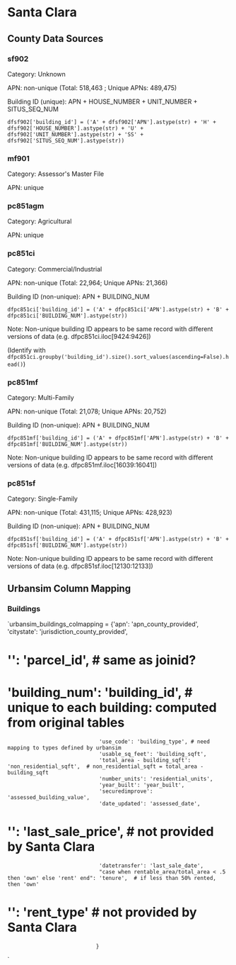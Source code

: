 # Santa Clara


## County Data Sources

### sf902

Category: Unknown

APN: non-unique (Total: 518,463 ; Unique APNs: 489,475)

Building ID (unique):  APN + HOUSE_NUMBER + UNIT_NUMBER + SITUS_SEQ_NUM

`dfsf902['building_id'] = ('A' + dfsf902['APN'].astype(str)
                          + 'H' + dfsf902['HOUSE_NUMBER'].astype(str)
                          + 'U' + dfsf902['UNIT_NUMBER'].astype(str)
                         + 'SS' + dfsf902['SITUS_SEQ_NUM'].astype(str))`


### mf901

Category: Assessor's Master File

APN: unique


### pc851agm

Category: Agricultural

APN: unique


### pc851ci

Category: Commercial/Industrial

APN: non-unique (Total: 22,964; Unique APNs: 21,366)

Building ID (non-unique): APN + BUILDING_NUM

`dfpc851ci['building_id'] = ('A' + dfpc851ci['APN'].astype(str)
                          + 'B' + dfpc851ci['BUILDING_NUM'].astype(str))`

Note: Non-unique building ID appears to be same record with different versions of data (e.g. dfpc851ci.iloc[9424:9426])

(Identify with `dfpc851ci.groupby('building_id').size().sort_values(ascending=False).head()`)




### pc851mf

Category: Multi-Family

APN: non-unique (Total: 21,078; Unique APNs: 20,752)

Building ID (non-unique): APN + BUILDING_NUM

`dfpc851mf['building_id'] = ('A' + dfpc851mf['APN'].astype(str)
                          + 'B' + dfpc851mf['BUILDING_NUM'].astype(str))`

Note: Non-unique building ID appears to be same record with different versions of data (e.g. dfpc851mf.iloc[16039:16041]) 


### pc851sf

Category: Single-Family

APN: non-unique (Total: 431,115; Unique APNs: 428,923)

Building ID (non-unique): APN + BUILDING_NUM

`dfpc851sf['building_id'] = ('A' + dfpc851sf['APN'].astype(str)
                          + 'B' + dfpc851sf['BUILDING_NUM'].astype(str))`

Note: Non-unique building ID appears to be same record with different versions of data (e.g. dfpc851sf.iloc[12130:12133]) 

## Urbansim Column Mapping

### Buildings

`urbansim_buildings_colmapping = {'apn': 'apn_county_provided',
                                 'citystate': 'jurisdiction_county_provided',
#                                  '': 'parcel_id',  # same as joinid?
#                                  'building_num': 'building_id',  # unique to each building: computed from original tables
                                 'use_code': 'building_type', # need mapping to types defined by urbansim
                                 'usable_sq_feet': 'building_sqft',
                                 'total_area - building_sqft': 'non_residential_sqft',  # non_residential_sqft = total_area - building_sqft
                                 'number_units': 'residential_units',
                                 'year_built': 'year_built',
                                 'securedimprove': 'assessed_building_value',
                                 'date_updated': 'assessed_date',
#                                  '': 'last_sale_price',  # not provided by Santa Clara
                                 'datetransfer': 'last_sale_date',
                                 "case when rentable_area/total_area < .5 then 'own' else 'rent' end": 'tenure',  # if less than 50% rented, then 'own'
#                                  '': 'rent_type'  # not provided by Santa Clara
                                }
`

